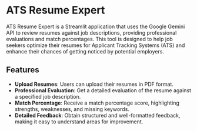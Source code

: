 # ATS Resume Expert

ATS Resume Expert is a Streamlit application that uses the Google Gemini API to review resumes against job descriptions, providing professional evaluations and match percentages. This tool is designed to help job seekers optimize their resumes for Applicant Tracking Systems (ATS) and enhance their chances of getting noticed by potential employers.

## Features

- **Upload Resumes**: Users can upload their resumes in PDF format.
- **Professional Evaluation**: Get a detailed evaluation of the resume against a specified job description.
- **Match Percentage**: Receive a match percentage score, highlighting strengths, weaknesses, and missing keywords.
- **Detailed Feedback**: Obtain structured and well-formatted feedback, making it easy to understand areas for improvement.
